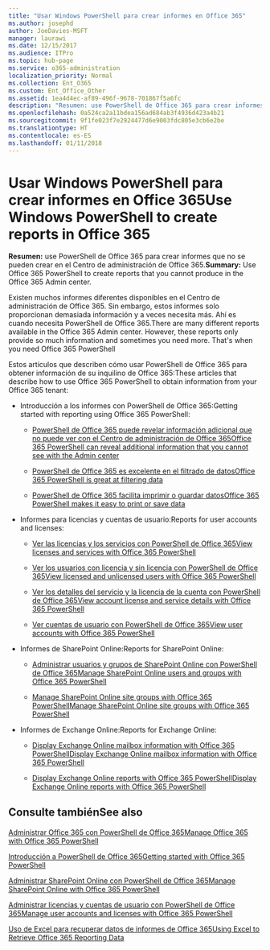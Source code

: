 ```yaml
---
title: "Usar Windows PowerShell para crear informes en Office 365"
ms.author: josephd
author: JoeDavies-MSFT
manager: laurawi
ms.date: 12/15/2017
ms.audience: ITPro
ms.topic: hub-page
ms.service: o365-administration
localization_priority: Normal
ms.collection: Ent_O365
ms.custom: Ent_Office_Other
ms.assetid: 1ea4d4ec-af89-496f-9678-701867f5a6fc
description: "Resumen: use PowerShell de Office 365 para crear informes que no se pueden crear en el Centro de administración de Office 365."
ms.openlocfilehash: 0a524ca2a11bdea156ad684ab3f4936d423a4b21
ms.sourcegitcommit: 9f1fe023f7e2924477d6e9003fdc805e3cb6e2be
ms.translationtype: HT
ms.contentlocale: es-ES
ms.lasthandoff: 01/11/2018
---
```

# <a name="use-windows-powershell-to-create-reports-in-office-365"></a><span data-ttu-id="5982d-103">Usar Windows PowerShell para crear informes en Office 365</span><span class="sxs-lookup"><span data-stu-id="5982d-103">Use Windows PowerShell to create reports in Office 365</span></span>

 <span data-ttu-id="5982d-104">**Resumen:** use PowerShell de Office 365 para crear informes que no se pueden crear en el Centro de administración de Office 365.</span><span class="sxs-lookup"><span data-stu-id="5982d-104">**Summary:** Use Office 365 PowerShell to create reports that you cannot produce in the Office 365 Admin center.</span></span>
  
<span data-ttu-id="5982d-p101">Existen muchos informes diferentes disponibles en el Centro de administración de Office 365. Sin embargo, estos informes solo proporcionan demasiada información y a veces necesita más. Ahí es cuando necesita PowerShell de Office 365.</span><span class="sxs-lookup"><span data-stu-id="5982d-p101">There are many different reports available in the Office 365 Admin center. However, these reports only provide so much information and sometimes you need more. That's when you need Office 365 PowerShell</span></span>
  
<span data-ttu-id="5982d-108">Estos artículos que describen cómo usar PowerShell de Office 365 para obtener información de su inquilino de Office 365:</span><span class="sxs-lookup"><span data-stu-id="5982d-108">These articles that describe how to use Office 365 PowerShell to obtain information from your Office 365 tenant:</span></span>
  
- <span data-ttu-id="5982d-109">Introducción a los informes con PowerShell de Office 365:</span><span class="sxs-lookup"><span data-stu-id="5982d-109">Getting started with reporting using Office 365 PowerShell:</span></span>
    
  - [<span data-ttu-id="5982d-110">PowerShell de Office 365 puede revelar información adicional que no puede ver con el Centro de administración de Office 365</span><span class="sxs-lookup"><span data-stu-id="5982d-110">Office 365 PowerShell can reveal additional information that you cannot see with the Admin center</span></span>](https://technet.microsoft.com/library/dn568034.aspx#reveal)
    
  - [<span data-ttu-id="5982d-111">PowerShell de Office 365 es excelente en el filtrado de datos</span><span class="sxs-lookup"><span data-stu-id="5982d-111">Office 365 PowerShell is great at filtering data</span></span>](https://technet.microsoft.com/library/dn568034.aspx#filter)
    
  - [<span data-ttu-id="5982d-112">PowerShell de Office 365 facilita imprimir o guardar datos</span><span class="sxs-lookup"><span data-stu-id="5982d-112">Office 365 PowerShell makes it easy to print or save data</span></span>](https://technet.microsoft.com/library/dn568034.aspx#printsave)
    
- <span data-ttu-id="5982d-113">Informes para licencias y cuentas de usuario:</span><span class="sxs-lookup"><span data-stu-id="5982d-113">Reports for user accounts and licenses:</span></span>
    
  - [<span data-ttu-id="5982d-114">Ver las licencias y los servicios con PowerShell de Office 365</span><span class="sxs-lookup"><span data-stu-id="5982d-114">View licenses and services with Office 365 PowerShell</span></span>](view-licenses-and-services-with-office-365-powershell.md)
    
  - [<span data-ttu-id="5982d-115">Ver los usuarios con licencia y sin licencia con PowerShell de Office 365</span><span class="sxs-lookup"><span data-stu-id="5982d-115">View licensed and unlicensed users with Office 365 PowerShell</span></span>](view-licensed-and-unlicensed-users-with-office-365-powershell.md)
    
  - [<span data-ttu-id="5982d-116">Ver los detalles del servicio y la licencia de la cuenta con PowerShell de Office 365</span><span class="sxs-lookup"><span data-stu-id="5982d-116">View account license and service details with Office 365 PowerShell</span></span>](view-account-license-and-service-details-with-office-365-powershell.md)
    
  - [<span data-ttu-id="5982d-117">Ver cuentas de usuario con PowerShell de Office 365</span><span class="sxs-lookup"><span data-stu-id="5982d-117">View user accounts with Office 365 PowerShell</span></span>](view-user-accounts-with-office-365-powershell.md)
    
- <span data-ttu-id="5982d-118">Informes de SharePoint Online:</span><span class="sxs-lookup"><span data-stu-id="5982d-118">Reports for SharePoint Online:</span></span>
    
  - <span data-ttu-id="5982d-119">[Administrar usuarios y grupos de SharePoint Online con PowerShell de Office 365](http://technet.microsoft.com/library/9680af2e-a965-4e62-92ee-da72105c7800.aspx)</span><span class="sxs-lookup"><span data-stu-id="5982d-119">[Manage SharePoint Online users and groups with Office 365 PowerShell](http://technet.microsoft.com/library/9680af2e-a965-4e62-92ee-da72105c7800.aspx)</span></span>
    
  - <span data-ttu-id="5982d-120">[Manage SharePoint Online site groups with Office 365 PowerShell](http://technet.microsoft.com/library/122f4099-c78d-4cce-bab0-4343b04596ae.aspx)</span><span class="sxs-lookup"><span data-stu-id="5982d-120">[Manage SharePoint Online site groups with Office 365 PowerShell](http://technet.microsoft.com/library/122f4099-c78d-4cce-bab0-4343b04596ae.aspx)</span></span>
    
- <span data-ttu-id="5982d-121">Informes de Exchange Online:</span><span class="sxs-lookup"><span data-stu-id="5982d-121">Reports for Exchange Online:</span></span>
    
  - <span data-ttu-id="5982d-122">[Display Exchange Online mailbox information with Office 365 PowerShell](http://technet.microsoft.com/library/13843002-56ca-4b75-81c5-84386522b01b.aspx)</span><span class="sxs-lookup"><span data-stu-id="5982d-122">[Display Exchange Online mailbox information with Office 365 PowerShell](http://technet.microsoft.com/library/13843002-56ca-4b75-81c5-84386522b01b.aspx)</span></span>
    
  - <span data-ttu-id="5982d-123">[Display Exchange Online reports with Office 365 PowerShell](http://technet.microsoft.com/library/4873a063-9fc4-4ed9-826a-6e935fef61d4.aspx)</span><span class="sxs-lookup"><span data-stu-id="5982d-123">[Display Exchange Online reports with Office 365 PowerShell](http://technet.microsoft.com/library/4873a063-9fc4-4ed9-826a-6e935fef61d4.aspx)</span></span>
    
## <a name="see-also"></a><span data-ttu-id="5982d-124">Consulte también</span><span class="sxs-lookup"><span data-stu-id="5982d-124">See also</span></span>

#### 

[<span data-ttu-id="5982d-125">Administrar Office 365 con PowerShell de Office 365</span><span class="sxs-lookup"><span data-stu-id="5982d-125">Manage Office 365 with Office 365 PowerShell</span></span>](manage-office-365-with-office-365-powershell.md)
  
[<span data-ttu-id="5982d-126">Introducción a PowerShell de Office 365</span><span class="sxs-lookup"><span data-stu-id="5982d-126">Getting started with Office 365 PowerShell</span></span>](getting-started-with-office-365-powershell.md)
  
[<span data-ttu-id="5982d-127">Administrar SharePoint Online con PowerShell de Office 365</span><span class="sxs-lookup"><span data-stu-id="5982d-127">Manage SharePoint Online with Office 365 PowerShell</span></span>](manage-sharepoint-online-with-office-365-powershell.md)
  
[<span data-ttu-id="5982d-128">Administrar licencias y cuentas de usuario con PowerShell de Office 365</span><span class="sxs-lookup"><span data-stu-id="5982d-128">Manage user accounts and licenses with Office 365 PowerShell</span></span>](manage-user-accounts-and-licenses-with-office-365-powershell.md)
  
[<span data-ttu-id="5982d-129">Uso de Excel para recuperar datos de informes de Office 365</span><span class="sxs-lookup"><span data-stu-id="5982d-129">Using Excel to Retrieve Office 365 Reporting Data</span></span>](using-excel-to-retrieve-office-365-reporting-data.md)

